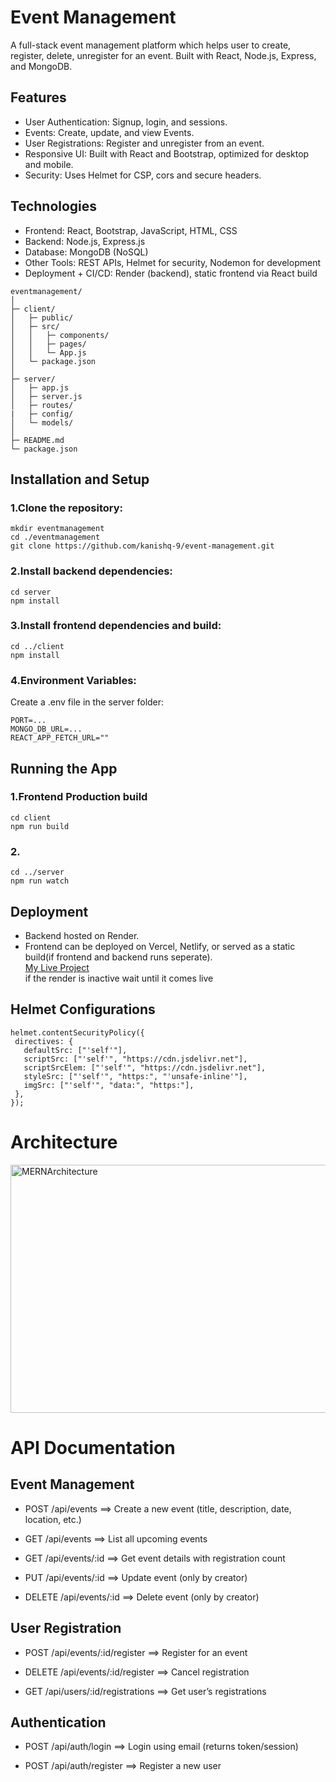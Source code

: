 # Event Management
A full-stack event management platform which helps user to create, register, delete, unregister for an event. Built with React, Node.js, Express, and MongoDB.

## Features
- User Authentication: Signup, login, and sessions.
- Events: Create, update, and view Events.
- User Registrations: Register and unregister from an event.
- Responsive UI: Built with React and Bootstrap, optimized for desktop and mobile.
- Security: Uses Helmet for CSP, cors and secure headers.

## Technologies
- Frontend: React, Bootstrap, JavaScript, HTML, CSS
- Backend: Node.js, Express.js
- Database: MongoDB (NoSQL)
- Other Tools: REST APIs, Helmet for security, Nodemon for development
- Deployment + CI/CD: Render (backend), static frontend via React build

```
eventmanagement/
│
├─ client/                  
│   ├─ public/              
│   ├─ src/
│   │   ├─ components/     
│   │   ├─ pages/           
│   │   └─ App.js
│   └─ package.json
│
├─ server/                 
│   ├─ app.js            
│   ├─ server.js           
│   ├─ routes/
|   ├─ config/            
│   └─ models/             
│
├─ README.md
└─ package.json
```

## Installation and Setup
### 1.Clone the repository:
```
mkdir eventmanagement
cd ./eventmanagement
git clone https://github.com/kanishq-9/event-management.git
```
### 2.Install backend dependencies:
```
cd server
npm install
```
### 3.Install frontend dependencies and build:
```
cd ../client
npm install
```
### 4.Environment Variables:
Create a .env file in the server folder:
```
PORT=...
MONGO_DB_URL=...
REACT_APP_FETCH_URL=""
```
## Running the App
### 1.Frontend Production build
```
cd client
npm run build
```
### 2.
```
cd ../server
npm run watch
```

## Deployment
- Backend hosted on Render.<br>
- Frontend can be deployed on Vercel, Netlify, or served as a static build(if frontend and backend runs seperate).<br>
 [My Live Project](https://event-management-z9i6.onrender.com/login)<br>
 if the render is inactive wait until it comes live<br>
 
 ## Helmet Configurations
 ```
helmet.contentSecurityPolicy({
  directives: {
    defaultSrc: ["'self'"],
    scriptSrc: ["'self'", "https://cdn.jsdelivr.net"],
    scriptSrcElem: ["'self'", "https://cdn.jsdelivr.net"],
    styleSrc: ["'self'", "https:", "'unsafe-inline'"],
    imgSrc: ["'self'", "data:", "https:"],
  },
});
```
# Architecture
<img width="849" height="397" alt="MERNArchitecture" src="https://github.com/user-attachments/assets/b8d1934b-5fa6-46b5-9661-55f7f3d5b2b7" />

# API Documentation
## Event Management

- POST /api/events
==> Create a new event (title, description, date, location, etc.)

- GET /api/events
==> List all upcoming events

- GET /api/events/:id
==> Get event details with registration count

- PUT /api/events/:id
==> Update event (only by creator)

- DELETE /api/events/:id
==> Delete event (only by creator)

## User Registration

- POST /api/events/:id/register
==> Register for an event

- DELETE /api/events/:id/register
==> Cancel registration

- GET /api/users/:id/registrations
==> Get user’s registrations

## Authentication

- POST /api/auth/login
==> Login using email (returns token/session)

- POST /api/auth/register
==> Register a new user

